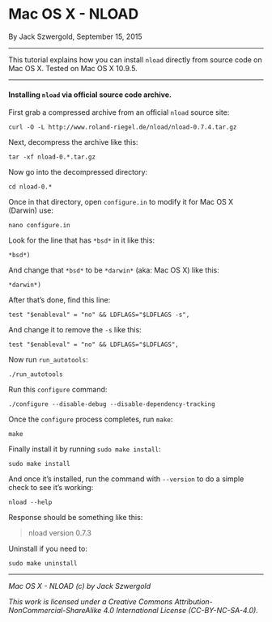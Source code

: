 # Mac OS X - NLOAD

By Jack Szwergold, September 15, 2015

***

This tutorial explains how you can install `nload` directly from source code on Mac OS X. Tested on Mac OS X 10.9.5.

***

#### Installing `nload` via official source code archive.

First grab a compressed archive from an official `nload` source site:

    curl -O -L http://www.roland-riegel.de/nload/nload-0.7.4.tar.gz

Next, decompress the archive like this:

    tar -xf nload-0.*.tar.gz

Now go into the decompressed directory:

    cd nload-0.*

Once in that directory, open `configure.in` to modify it for Mac OS X (Darwin) use:

    nano configure.in

Look for the line that has `*bsd*` in it like this:

    *bsd*)

And change that `*bsd*` to be `*darwin*` (aka: Mac OS X) like this:

    *darwin*)

After that’s done, find this line:

    test "$enableval" = "no" && LDFLAGS="$LDFLAGS -s",

And change it to remove the `-s` like this:

    test "$enableval" = "no" && LDFLAGS="$LDFLAGS",

Now run `run_autotools`:

    ./run_autotools

Run this `configure` command:

	./configure --disable-debug --disable-dependency-tracking
	
Once the `configure` process completes, run `make`:

	make
	
Finally install it by running `sudo make install`:

	sudo make install

And once it’s installed, run the command with `--version` to do a simple check to see it’s working:

	nload --help

Response should be something like this:

> nload version 0.7.3

Uninstall if you need to:

	sudo make uninstall

***

*Mac OS X - NLOAD (c) by Jack Szwergold*

*This work is licensed under a Creative Commons Attribution-NonCommercial-ShareAlike 4.0 International License (CC-BY-NC-SA-4.0).*